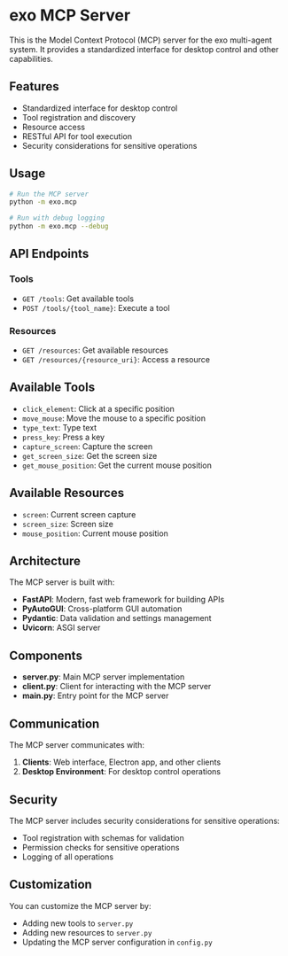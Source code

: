 # exo MCP Server

This is the Model Context Protocol (MCP) server for the exo multi-agent system. It provides a standardized interface for desktop control and other capabilities.

## Features

- Standardized interface for desktop control
- Tool registration and discovery
- Resource access
- RESTful API for tool execution
- Security considerations for sensitive operations

## Usage

```bash
# Run the MCP server
python -m exo.mcp

# Run with debug logging
python -m exo.mcp --debug
```

## API Endpoints

### Tools

- `GET /tools`: Get available tools
- `POST /tools/{tool_name}`: Execute a tool

### Resources

- `GET /resources`: Get available resources
- `GET /resources/{resource_uri}`: Access a resource

## Available Tools

- `click_element`: Click at a specific position
- `move_mouse`: Move the mouse to a specific position
- `type_text`: Type text
- `press_key`: Press a key
- `capture_screen`: Capture the screen
- `get_screen_size`: Get the screen size
- `get_mouse_position`: Get the current mouse position

## Available Resources

- `screen`: Current screen capture
- `screen_size`: Screen size
- `mouse_position`: Current mouse position

## Architecture

The MCP server is built with:

- **FastAPI**: Modern, fast web framework for building APIs
- **PyAutoGUI**: Cross-platform GUI automation
- **Pydantic**: Data validation and settings management
- **Uvicorn**: ASGI server

## Components

- **server.py**: Main MCP server implementation
- **client.py**: Client for interacting with the MCP server
- **__main__.py**: Entry point for the MCP server

## Communication

The MCP server communicates with:

1. **Clients**: Web interface, Electron app, and other clients
2. **Desktop Environment**: For desktop control operations

## Security

The MCP server includes security considerations for sensitive operations:

- Tool registration with schemas for validation
- Permission checks for sensitive operations
- Logging of all operations

## Customization

You can customize the MCP server by:

- Adding new tools to `server.py`
- Adding new resources to `server.py`
- Updating the MCP server configuration in `config.py`
